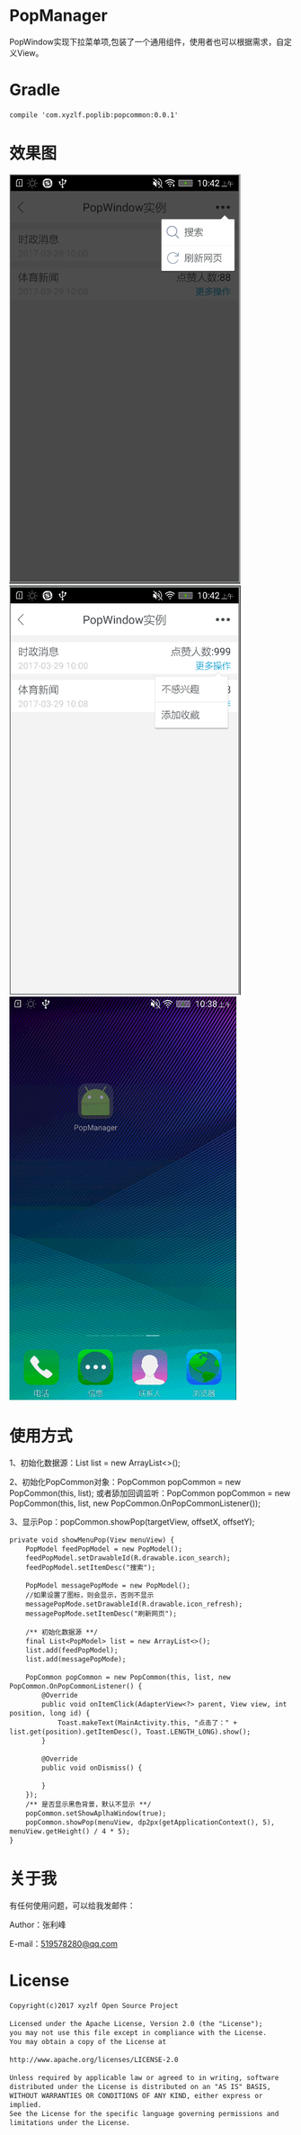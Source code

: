 # PopManager
PopWindow实现下拉菜单项,包装了一个通用组件，使用者也可以根据需求，自定义View。

# Gradle

	compile 'com.xyzlf.poplib:popcommon:0.0.1'

# 效果图
<img src="pop_menu.png"/><img src="pop_item.png"/>
<img src="pop.gif"/>

# 使用方式

1、初始化数据源：List<PopModel> list = new ArrayList<>();

2、初始化PopCommon对象：PopCommon popCommon = new PopCommon(this, list); 或者舔加回调监听：PopCommon popCommon = new PopCommon(this, list, new PopCommon.OnPopCommonListener());

3、显示Pop：popCommon.showPop(targetView, offsetX, offsetY);

	private void showMenuPop(View menuView) {
        PopModel feedPopModel = new PopModel();
        feedPopModel.setDrawableId(R.drawable.icon_search);
        feedPopModel.setItemDesc("搜索");

        PopModel messagePopMode = new PopModel();
        //如果设置了图标，则会显示，否则不显示
        messagePopMode.setDrawableId(R.drawable.icon_refresh);
        messagePopMode.setItemDesc("刷新网页");

        /** 初始化数据源 **/
        final List<PopModel> list = new ArrayList<>();
        list.add(feedPopModel);
        list.add(messagePopMode);

        PopCommon popCommon = new PopCommon(this, list, new PopCommon.OnPopCommonListener() {
            @Override
            public void onItemClick(AdapterView<?> parent, View view, int position, long id) {
                Toast.makeText(MainActivity.this, "点击了：" + list.get(position).getItemDesc(), Toast.LENGTH_LONG).show();
            }

            @Override
            public void onDismiss() {

            }
        });
        /** 是否显示黑色背景，默认不显示 **/
        popCommon.setShowAplhaWindow(true);
        popCommon.showPop(menuView, dp2px(getApplicationContext(), 5), menuView.getHeight() / 4 * 5);
    }

# 关于我
有任何使用问题，可以给我发邮件：

Author：张利峰

E-mail：519578280@qq.com

# License

    Copyright(c)2017 xyzlf Open Source Project
    
    Licensed under the Apache License, Version 2.0 (the "License");
    you may not use this file except in compliance with the License.
    You may obtain a copy of the License at
    
    http://www.apache.org/licenses/LICENSE-2.0
    
    Unless required by applicable law or agreed to in writing, software
    distributed under the License is distributed on an "AS IS" BASIS,
    WITHOUT WARRANTIES OR CONDITIONS OF ANY KIND, either express or implied.
    See the License for the specific language governing permissions and
    limitations under the License.